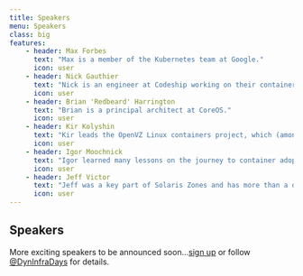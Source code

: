 ```yaml
---
title: Speakers
menu: Speakers
class: big
features:
    - header: Max Forbes
      text: "Max is a member of the Kubernetes team at Google."
      icon: user
    - header: Nick Gauthier
      text: "Nick is an engineer at Codeship working on their container-based Continuous Integration and Delivery platform."
      icon: user
    - header: Brian 'Redbeard' Harrington
      text: "Brian is a principal architect at CoreOS."
      icon: user
    - header: Kir Kolyshin
      text: "Kir leads the OpenVZ Linux containers project, which (amongst other things) is the biggest contributor to LXC."
      icon: user
    - header: Igor Moochnick
      text: "Igor learned many lessons on the journey to container adoption in the enterprise."
      icon: user
    - header: Jeff Victor
      text: "Jeff was a key part of Solaris Zones and has more than a decade of experience with containers and system-level virtualization."
      icon: user
---
```


## Speakers

More exciting speakers to be announced soon...[sign up](/#connect) or follow [@DynInfraDays](https://twitter.com/DynInfraDays) for details.
